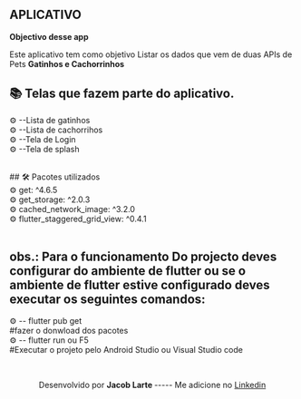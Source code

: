 ## APLICATIVO




<b>Objectivo desse app </b>   

<p> Este aplicativo  tem como objetivo Listar os dados que vem de duas APIs de Pets <b> Gatinhos e Cachorrinhos </b>  </p>

## 📚 Telas que fazem parte do aplicativo.

 ⚙ --Lista de gatinhos <br>
 ⚙ --Lista de cachorrihos <br>
 ⚙ --Tela de Login <br>
 ⚙ --Tela de splash <br>


<br>
## 🛠 Pacotes utilizados <br>  
⚙ get: ^4.6.5 <br>  
⚙ get_storage: ^2.0.3 <br>
⚙ cached_network_image: ^3.2.0 <br>
⚙ flutter_staggered_grid_view: ^0.4.1 <br>

<br>

 ## obs.: Para o funcionamento Do projecto deves configurar do ambiente de flutter ou se  o ambiente de flutter  estive configurado deves executar os seguintes comandos:

 ⚙ -- flutter pub get <br>
 #fazer o donwload dos pacotes <br>
 ⚙ -- flutter run ou F5 <br>
 #Executar o projeto pelo Android Studio ou Visual Studio code <br>



 <br>
 
  <p align=center > Desenvolvido por  <b> Jacob Larte </b>  ----- Me adicione no <a href="https://www.linkedin.com/in/jacob-lartes/">Linkedin</a> </p>
 


 
